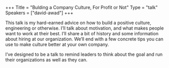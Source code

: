 +++
Title = "Bulding a Company Culture, For Profit or Not"
Type = "talk"
Speakers = ["david-awad"]
+++

This talk is my hard-earned advice on how to build a positive culture, engineering or otherwise. I’ll talk about motivation, and what makes people want to work at their best. I’ll share a bit of history and some information about hiring at our organization. We’ll end with a few concrete tips you can use to make culture better at your own company.

I’ve designed to be a talk to remind leaders to think about the goal and run their organizations as well as they can.

